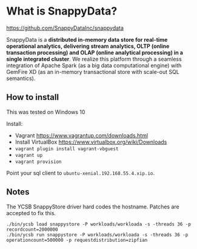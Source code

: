 # What is SnappyData?

https://github.com/SnappyDataInc/snappydata

SnappyData is a **distributed in-memory data store for real-time operational analytics, delivering stream analytics, OLTP (online transaction processing) and OLAP (online analytical processing) in a single integrated cluster**. We realize this platform through a seamless integration of Apache Spark (as a big data computational engine) with GemFire XD (as an in-memory transactional store with scale-out SQL semantics).

## How to install

This was tested on Windows 10

Install:

* Vagrant https://www.vagrantup.com/downloads.html
* Install VirtualBox https://www.virtualbox.org/wiki/Downloads
* `vagrant plugin install vagrant-vbguest`
* `vagrant up`
* `vagrant provision`

Point your sql client to `ubuntu-xenial.192.168.55.4.xip.io`.

## Notes

The YCSB SnappyStore driver hard codes the hostname. Patches are accepted to fix this.

```
./bin/ycsb load snappystore -P workloads/workloada -s -threads 36 -p recordcount=2000000
./bin/ycsb run snappystore -P workloads/workloada -s -threads 36 -p operationcount=500000 -p requestdistribution=zipfian
```
